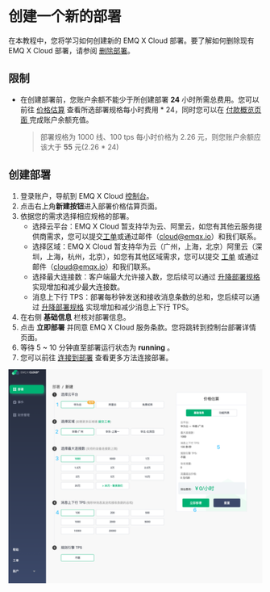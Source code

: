 # 创建一个新的部署
在本教程中，您将学习如何创建新的 EMQ X Cloud 部署。要了解如何删除现有 EMQ X Cloud 部署，请参阅 [删除部署](./delete_deployment.md)。



## 限制

* 在创建部署前，您账户余额不能少于所创建部署 **24** 小时所需总费用。您可以前往 [价格估算](https://cloud.emqx.cn/console/deployments/0?oper=new) 查看所选部署规格每小时费用 * 24，同时您可以在 [付款概览页面 ](https://cloud.emqx.cn/console/billing/overview)完成账户余额充值。

  > 部署规格为 1000 线、100 tps 每小时价格为 2.26 元，则您账户余额应该大于 **55** 元(2.26 * 24)



## 创建部署

1. 登录账户，导航到 EMQ X Cloud [控制台](https://cloud.emqx.cn/console/)。
2. 点击右上角**新建按钮**进入部署价格估算页面。
3. 依据您的需求选择相应规格的部署。
   * 选择云平台：EMQ X Cloud 暂支持华为云、阿里云，如您有其他云服务提供商需求，您可以提交[工单](../contact.md)或通过邮件（cloud@emqx.io）和我们联系。
   * 选择区域：EMQ X Cloud 暂支持华为云（广州，上海，北京）阿里云（深圳，上海，杭州，北京），如您有其他区域需求，您可以提交 [工单](../contact.md) 或通过邮件（cloud@emqx.io）和我们联系。
   * 选择最大连接数：客户端最大允许接入数，您后续可以通过 [升降部署规格](./upgrade_deployment.md) 实现增加和减少最大连接数。
   * 消息上下行 TPS：部署每秒钟发送和接收消息条数的总和，您后续可以通过 [升降部署规格](./upgrade_deployment.md) 实现增加和减少消息上下行 TPS。
4. 在右侧 **基础信息** 栏核对部署信息。
5. 点击 **立即部署** 并同意 EMQ X Cloud 服务条款。您将跳转到控制台部署详情页面。
6. 等待 5 ~ 10 分钟直至部署运行状态为 **running** 。
7. 您可以前往 [连接到部署](../connect_to_deployments/introduction.md) 查看更多方法连接部署。

![create_deployment](./_assets/create_deployment.png)

